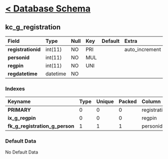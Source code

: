 # [< Database Schema](DatabaseSchema.md) #

## kc\_g\_registration ##
| **Field** | Type | Null | Key | Default | Extra | Comment |
|:----------|:-----|:-----|:----|:--------|:------|:--------|
| **registrationid** | int(11) | NO   | PRI |         | auto\_increment |         |
| **personid** | int(11) | NO   | MUL |         |       |         |
| **regpin** | int(11) | NO   | UNI |         |       |         |
| **regdatetime** | datetime | NO   |     |         |       |         |


### Indexes ###
| **Keyname** | Type | Unique | Packed | Column | Seq | Cardinality | Collation | Null | Comment |
|:------------|:-----|:-------|:-------|:-------|:----|:------------|:----------|:-----|:--------|
| **PRIMARY** | 0    | 0      | 0      | registrationid | 1   | 0           | A         | 0    | 0       |
| **ix\_g\_regpin** | 0    | 0      | 0      | regpin | 1   | 0           | A         | 0    | 0       |
| **fk\_g\_registration\_g\_person** | 1    | 1      | 1      | personid | 1   |             | A         | 1    | 1       |


### Default Data ###
No Default Data